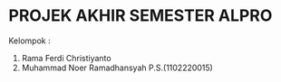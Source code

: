# PROJEK AKHIR SEMESTER ALPRO
Kelompok : 

1. Rama Ferdi Christiyanto
2. Muhammad Noer Ramadhansyah P.S.(1102220015)
